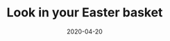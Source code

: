 ---
layout: post
title:  "Look in your Easter basket"
date:   2020-04-20
project: true
feature: https://cdn.pixabay.com/photo/2016/04/08/00/39/seamless-1315318_960_720.jpg
comments: false
---